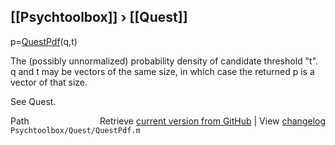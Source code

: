 ## [[Psychtoolbox]] &#8250; [[Quest]]

p=[QuestPdf](QuestPdf)(q,t)  
  
The (possibly unnormalized) probability density of candidate threshold "t".  
q and t may be vectors of the same size, in which case the returned p is a vector of that size.  
  
See Quest.  




<div class="code_header" style="text-align:right;">
  <span style="float:left;">Path&nbsp;&nbsp;</span> <span class="counter">Retrieve <a href=
  "https://raw.github.com/Psychtoolbox-3/Psychtoolbox-3/beta/Psychtoolbox/Quest/QuestPdf.m">current version from GitHub</a> | View <a href=
  "https://github.com/Psychtoolbox-3/Psychtoolbox-3/commits/beta/Psychtoolbox/Quest/QuestPdf.m">changelog</a></span>
</div>
<div class="code">
  <code>Psychtoolbox/Quest/QuestPdf.m</code>
</div>

